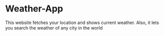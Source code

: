 # Weather-App
This website fetches your location and shows current weather. Also, it lets you search the weather of any city in the world
